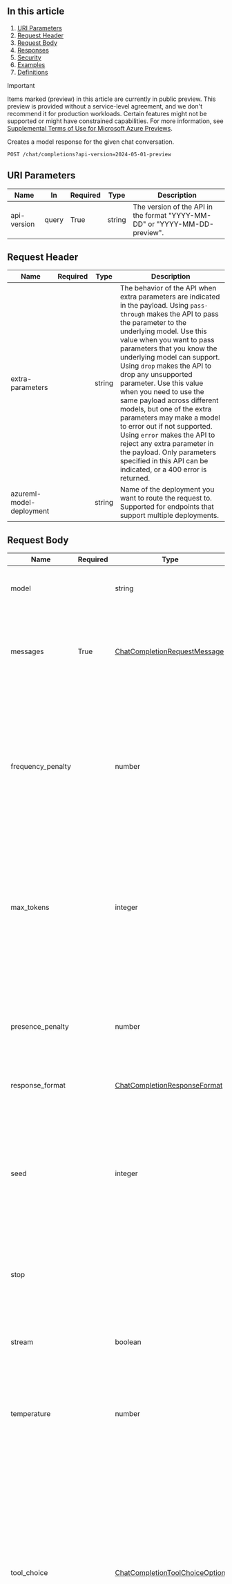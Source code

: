 ## In this article

1. [URI Parameters](#uri-parameters)
2. [Request Header](#request-header)
3. [Request Body](#request-body)
4. [Responses](#responses)
5. [Security](#security)
6. [Examples](#examples)
7. [Definitions](#definitions)

Important

Items marked (preview) in this article are currently in public preview. This preview is provided without a service-level agreement, and we don't recommend it for production workloads. Certain features might not be supported or might have constrained capabilities. For more information, see [Supplemental Terms of Use for Microsoft Azure Previews](https://azure.microsoft.com/support/legal/preview-supplemental-terms/).

Creates a model response for the given chat conversation.

```
POST /chat/completions?api-version=2024-05-01-preview
```

[](#uri-parameters)

## URI Parameters

|Name|In|Required|Type|Description|
|---|---|---|---|---|
|api-version|query|True|string|The version of the API in the format "YYYY-MM-DD" or "YYYY-MM-DD-preview".|

[](#request-header)

## Request Header

|Name|Required|Type|Description|
|---|---|---|---|
|extra-parameters||string|The behavior of the API when extra parameters are indicated in the payload. Using `pass-through` makes the API to pass the parameter to the underlying model. Use this value when you want to pass parameters that you know the underlying model can support. Using `drop` makes the API to drop any unsupported parameter. Use this value when you need to use the same payload across different models, but one of the extra parameters may make a model to error out if not supported. Using `error` makes the API to reject any extra parameter in the payload. Only parameters specified in this API can be indicated, or a 400 error is returned.|
|azureml-model-deployment||string|Name of the deployment you want to route the request to. Supported for endpoints that support multiple deployments.|

[](#request-body)

## Request Body

|Name|Required|Type|Description|
|---|---|---|---|
|model||string|The model name. This parameter is ignored if the endpoint serves only one model.|
|messages|True|[ChatCompletionRequestMessage](#chatcompletionrequestmessage)|A list of messages comprising the conversation so far. Returns a 422 error if at least some of the messages can't be understood by the model.|
|frequency_penalty||number|Helps prevent word repetitions by reducing the chance of a word being selected if it has already been used. The higher the frequency penalty, the less likely the model is to repeat the same words in its output. Return a 422 error if value or parameter is not supported by model.|
|max_tokens||integer|The maximum number of tokens that can be generated in the chat completion.<br><br>The total length of input tokens and generated tokens is limited by the model's context length. Passing null causes the model to use its max context length.|
|presence_penalty||number|Helps prevent the same topics from being repeated by penalizing a word if it exists in the completion already, even just once. Return a 422 error if value or parameter is not supported by model.|
|response_format||[ChatCompletionResponseFormat](#chatcompletionresponseformat)||
|seed||integer|If specified, our system will make a best effort to sample deterministically, such that repeated requests with the same `seed` and parameters should return the same result. Determinism is not guaranteed, and you should refer to the `system_fingerprint` response parameter to monitor changes in the backend.|
|stop|||Sequences where the API will stop generating further tokens.|
|stream||boolean|If set, partial message deltas will be sent. Tokens will be sent as data-only [server-sent events](https://developer.mozilla.org/en-US/docs/Web/API/Server-sent_events/Using_server-sent_events#Event_stream_format) as they become available, with the stream terminated by a `data: [DONE]` message.|
|temperature||number|Non-negative number. Return 422 if value is unsupported by model.|
|tool_choice||[ChatCompletionToolChoiceOption](#chatcompletiontoolchoiceoption)|Controls which (if any) function is called by the model. `none` means the model will not call a function and instead generates a message. `auto` means the model can pick between generating a message or calling a function. Specifying a particular function via `{"type": "function", "function": {"name": "my_function"}}` forces the model to call that function.<br><br>`none` is the default when no functions are present. `auto` is the default if functions are present. Returns a 422 error if the tool is not supported by the model.|
|tools||[ChatCompletionTool](#chatcompletiontool)[]|A list of tools the model may call. Currently, only functions are supported as a tool. Use this to provide a list of functions the model may generate JSON inputs for. Returns a 422 error if the tool is not supported by the model.|
|top_p||number|An alternative to sampling with temperature, called nucleus sampling, where the model considers the results of the tokens with top_p probability mass. So 0.1 means only the tokens comprising the top 10% probability mass are considered.<br><br>We generally recommend altering this or `temperature` but not both.|

[](#responses)

## Responses

|Name|Type|Description|
|---|---|---|
|200 OK|[CreateChatCompletionResponse](#createchatcompletionresponse)|OK|
|401 Unauthorized|[UnauthorizedError](#unauthorizederror)|Access token is missing or invalid<br><br>Headers<br><br>x-ms-error-code: string|
|404 Not Found|[NotFoundError](#notfounderror)|Modality not supported by the model. Check the documentation of the model to see which routes are available.<br><br>Headers<br><br>x-ms-error-code: string|
|422 Unprocessable Entity|[UnprocessableContentError](#unprocessablecontenterror)|The request contains unprocessable content<br><br>Headers<br><br>x-ms-error-code: string|
|429 Too Many Requests|[TooManyRequestsError](#toomanyrequestserror)|You have hit your assigned rate limit and your request need to be paced.<br><br>Headers<br><br>x-ms-error-code: string|
|Other Status Codes|[ContentFilterError](#contentfiltererror)|Bad request<br><br>Headers<br><br>x-ms-error-code: string|

[](#security)

## Security

[](#authorization)

### Authorization

The token with the `Bearer:` prefix, e.g. `Bearer abcde12345`

**Type**: apiKey  
**In**: header

[](#aadtoken)

### AADToken

Azure Active Directory OAuth2 authentication

Type: oauth2  
Flow: application  
Token URL: [https://login.microsoftonline.com/common/oauth2/v2.0/token](https://login.microsoftonline.com/common/oauth2/v2.0/token)

[](#examples)

## Examples

[](#creates-a-model-response-for-the-given-chat-conversation)

### Creates a model response for the given chat conversation

[](#sample-request)

#### Sample Request

```
POST /chat/completions?api-version=2024-04-01-preview

{
  "messages": [
    {
      "role": "system",
      "content": "You are a helpful assistant"
    },
    {
      "role": "user",
      "content": "Explain Riemann's conjecture"
    },
    {
      "role": "assistant",
      "content": "The Riemann Conjecture is a deep mathematical conjecture around prime numbers and how they can be predicted. It was first published in Riemann's groundbreaking 1859 paper. The conjecture states that the Riemann zeta function has its zeros only at the negative even integers and complex numbers with real part 1/21. Many consider it to be the most important unsolved problem in pure mathematics. The Riemann hypothesis is a way to predict the probability that numbers in a certain range are prime that was also devised by German mathematician Bernhard Riemann in 18594."
    },
    {
      "role": "user",
      "content": "Ist it proved?"
    }
  ],
  "frequency_penalty": 0,
  "presence_penalty": 0,
  "max_tokens": 256,
  "seed": 42,
  "stop": "<|endoftext|>",
  "stream": false,
  "temperature": 0,
  "top_p": 1,
  "response_format": { "type": "text" }
}
```

[](#sample-response)

#### Sample Response

Status code: 200

```
{
  "id": "1234567890",
  "model": "llama2-70b-chat",
  "choices": [
    {
      "index": 0,
      "finish_reason": "stop",
      "message": {
        "role": "assistant",
        "content": "No, it has never been proved"
      }
    }
  ],
  "created": 1234567890,
  "object": "chat.completion",
  "usage": {
    "prompt_tokens": 205,
    "completion_tokens": 5,
    "total_tokens": 210
  }
}
```

[](#definitions)

## Definitions

|Name|Description|
|---|---|
|[ChatCompletionRequestMessage](#chatcompletionrequestmessage)||
|[ChatCompletionMessageContentPart](#chatcompletionmessagecontentpart)||
|[ChatCompletionMessageContentPartType](#chatcompletionmessagecontentparttype)||
|[ChatCompletionToolChoiceOption](#chatcompletiontoolchoiceoption)|Controls which (if any) function is called by the model. `none` means the model will not call a function and instead generates a message. `auto` means the model can pick between generating a message or calling a function. Specifying a particular function via `{"type": "function", "function": {"name": "my_function"}}` forces the model to call that function.<br><br>`none` is the default when no functions are present. `auto` is the default if functions are present. Returns a 422 error if the tool is not supported by the model.|
|[ChatCompletionFinishReason](#chatcompletionfinishreason)|The reason the model stopped generating tokens. This will be `stop` if the model hit a natural stop point or a provided stop sequence, `length` if the maximum number of tokens specified in the request was reached, `content_filter` if content was omitted due to a flag from our content filters, `tool_calls` if the model called a tool.|
|[ChatCompletionMessageToolCall](#chatcompletionmessagetoolcall)||
|[ChatCompletionObject](#chatcompletionobject)|The object type, which is always `chat.completion`.|
|[ChatCompletionResponseFormat](#chatcompletionresponseformat)|The response format for the model response. Setting to `json_object` enables JSON mode, which guarantees the message the model generates is valid JSON. When using JSON mode, you **must** also instruct the model to produce JSON yourself via a system or user message. Also note that the message content may be partially cut off if `finish_reason="length"`, which indicates the generation exceeded `max_tokens` or the conversation exceeded the max context length.|
|[ChatCompletionResponseFormatType](#chatcompletionresponseformattype)|The response format type.|
|[ChatCompletionResponseMessage](#chatcompletionresponsemessage)|A chat completion message generated by the model.|
|[ChatCompletionTool](#chatcompletiontool)||
|[ChatMessageRole](#chatmessagerole)|The role of the author of this message.|
|[Choices](#choices)|A list of chat completion choices.|
|[CompletionUsage](#completionusage)|Usage statistics for the completion request.|
|[ContentFilterError](#contentfiltererror)|The API call fails when the prompt triggers a content filter as configured. Modify the prompt and try again.|
|[CreateChatCompletionRequest](#createchatcompletionrequest)||
|[CreateChatCompletionResponse](#createchatcompletionresponse)|Represents a chat completion response returned by model, based on the provided input.|
|[Detail](#detail)|Details for the [UnprocessableContentError](#unprocessablecontenterror) error.|
|[Function](#function)|The function that the model called.|
|[FunctionObject](#functionobject)|Definition of a function the model has access to.|
|[ImageDetail](#imagedetail)|Specifies the detail level of the image.|
|[NotFoundError](#notfounderror)|The route is not valid for the deployed model.|
|[ToolType](#tooltype)|The type of the tool. Currently, only `function` is supported.|
|[TooManyRequestsError](#toomanyrequestserror)|You have hit your assigned rate limit and your requests need to be paced.|
|[UnauthorizedError](#unauthorizederror)|Authentication is missing or invalid.|
|[UnprocessableContentError](#unprocessablecontenterror)|The request contains unprocessable content. The error is returned when the payload indicated is valid according to this specification. However, some of the instructions indicated in the payload are not supported by the underlying model. Use the `details` section to understand the offending parameter.|

[](#chatcompletionfinishreason)

### ChatCompletionFinishReason

The reason the model stopped generating tokens. This will be `stop` if the model hit a natural stop point or a provided stop sequence, `length` if the maximum number of tokens specified in the request was reached, `content_filter` if content was omitted due to a flag from our content filters, `tool_calls` if the model called a tool.

|Name|Type|Description|
|---|---|---|
|content_filter|string||
|length|string||
|stop|string||
|tool_calls|string||

[](#chatcompletionmessagetoolcall)

### ChatCompletionMessageToolCall

|Name|Type|Description|
|---|---|---|
|function|[Function](#function)|The function that the model called.|
|ID|string|The ID of the tool call.|
|type|[ToolType](#tooltype)|The type of the tool. Currently, only `function` is supported.|

[](#chatcompletionobject)

### ChatCompletionObject

The object type, which is always `chat.completion`.

|Name|Type|Description|
|---|---|---|
|chat.completion|string||

[](#chatcompletionresponseformat)

### ChatCompletionResponseFormat

The response format for the model response. Setting to `json_object` enables JSON mode, which guarantees the message the model generates is valid JSON. When using JSON mode, you **must** also instruct the model to produce JSON yourself via a system or user message. Also note that the message content may be partially cut off if `finish_reason="length"`, which indicates the generation exceeded `max_tokens` or the conversation exceeded the max context length.

|Name|Type|Description|
|---|---|---|
|type|[ChatCompletionResponseFormatType](#chatcompletionresponseformattype)|The response format type.|

[](#chatcompletionresponseformattype)

### ChatCompletionResponseFormatType

The response format type.

|Name|Type|Description|
|---|---|---|
|json_object|string||
|text|string||

[](#chatcompletionresponsemessage)

### ChatCompletionResponseMessage

A chat completion message generated by the model.

|Name|Type|Description|
|---|---|---|
|content|string|The contents of the message.|
|role|[ChatMessageRole](#chatmessagerole)|The role of the author of this message.|
|tool_calls|[ChatCompletionMessageToolCall](#chatcompletionmessagetoolcall)[]|The tool calls generated by the model, such as function calls.|

[](#chatcompletiontool)

### ChatCompletionTool

|Name|Type|Description|
|---|---|---|
|function|[FunctionObject](#functionobject)||
|type|[ToolType](#tooltype)|The type of the tool. Currently, only `function` is supported.|

[](#chatmessagerole)

### ChatMessageRole

The role of the author of this message.

|Name|Type|Description|
|---|---|---|
|assistant|string||
|system|string||
|tool|string||
|user|string||

[](#choices)

### Choices

A list of chat completion choices. Can be more than one if `n` is greater than 1.

|Name|Type|Description|
|---|---|---|
|finish_reason|[ChatCompletionFinishReason](#chatcompletionfinishreason)|The reason the model stopped generating tokens. This will be `stop` if the model hit a natural stop point or a provided stop sequence, `length` if the maximum number of tokens specified in the request was reached, `content_filter` if content was omitted due to a flag from our content filters, `tool_calls` if the model called a tool.|
|index|integer|The index of the choice in the list of choices.|
|message|[ChatCompletionResponseMessage](#chatcompletionresponsemessage)|A chat completion message generated by the model.|

[](#completionusage)

### CompletionUsage

Usage statistics for the completion request.

|Name|Type|Description|
|---|---|---|
|completion_tokens|integer|Number of tokens in the generated completion.|
|prompt_tokens|integer|Number of tokens in the prompt.|
|total_tokens|integer|Total number of tokens used in the request (prompt + completion).|

[](#contentfiltererror)

### ContentFilterError

The API call fails when the prompt triggers a content filter as configured. Modify the prompt and try again.

|Name|Type|Description|
|---|---|---|
|code|string|The error code.|
|error|string|The error description.|
|message|string|The error message.|
|param|string|The parameter that triggered the content filter.|
|status|integer|The HTTP status code.|

[](#createchatcompletionrequest)

### CreateChatCompletionRequest

|Name|Type|Default Value|Description|
|---|---|---|---|
|frequency_penalty|number|0|Helps prevent word repetitions by reducing the chance of a word being selected if it has already been used. The higher the frequency penalty, the less likely the model is to repeat the same words in its output. Return a 422 error if value or parameter is not supported by model.|
|max_tokens|integer||The maximum number of tokens that can be generated in the chat completion.<br><br>The total length of input tokens and generated tokens is limited by the model's context length. Passing null causes the model to use its max context length.|
|messages|ChatCompletionRequestMessage[]||A list of messages comprising the conversation so far. Returns a 422 error if at least some of the messages can't be understood by the model.|
|presence_penalty|number|0|Helps prevent the same topics from being repeated by penalizing a word if it exists in the completion already, even just once. Return a 422 error if value or parameter is not supported by model.|
|response_format|[ChatCompletionResponseFormat](#chatcompletionresponseformat)|text||
|seed|integer||If specified, our system will make a best effort to sample deterministically, such that repeated requests with the same `seed` and parameters should return the same result. Determinism is not guaranteed, and you should refer to the `system_fingerprint` response parameter to monitor changes in the backend.|
|stop|||Sequences where the API will stop generating further tokens.|
|stream|boolean|False|If set, partial message deltas will be sent. Tokens will be sent as data-only [server-sent events](https://developer.mozilla.org/en-US/docs/Web/API/Server-sent_events/Using_server-sent_events#Event_stream_format) as they become available, with the stream terminated by a `data: [DONE]` message.|
|temperature|number|1|Non-negative number. Return 422 if value is unsupported by model.|
|tool_choice|[ChatCompletionToolChoiceOption](#chatcompletiontoolchoiceoption)||Controls which (if any) function is called by the model. `none` means the model will not call a function and instead generates a message. `auto` means the model can pick between generating a message or calling a function. Specifying a particular function via `{"type": "function", "function": {"name": "my_function"}}` forces the model to call that function.<br><br>`none` is the default when no functions are present. `auto` is the default if functions are present. Returns a 422 error if the tool is not supported by the model.|
|tools|[ChatCompletionTool](#chatcompletiontool)[]||A list of tools the model may call. Currently, only functions are supported as a tool. Use this to provide a list of functions the model may generate JSON inputs for. Returns a 422 error if the tool is not supported by the model.|
|top_p|number|1|An alternative to sampling with temperature, called nucleus sampling, where the model considers the results of the tokens with top_p probability mass. So 0.1 means only the tokens comprising the top 10% probability mass are considered.<br><br>We generally recommend altering this or `temperature` but not both.|

[](#chatcompletionrequestmessage)

### ChatCompletionRequestMessage

|Name|Type|Description|
|---|---|---|
|content|string or [ChatCompletionMessageContentPart](#chatcompletionmessagecontentpart)[]|The contents of the message.|
|role|[ChatMessageRole](#chatmessagerole)|The role of the author of this message.|
|tool_calls|[ChatCompletionMessageToolCall](#chatcompletionmessagetoolcall)[]|The tool calls generated by the model, such as function calls.|

[](#chatcompletionmessagecontentpart)

### ChatCompletionMessageContentPart

|Name|Type|Description|
|---|---|---|
|content|string|Either a URL of the image or the base64 encoded image data.|
|detail|[ImageDetail](#imagedetail)|Specifies the detail level of the image.|
|type|[ChatCompletionMessageContentPartType](#chatcompletionmessagecontentparttype)|The type of the content part.|

[](#chatcompletionmessagecontentparttype)

### ChatCompletionMessageContentPartType

|Name|Type|Description|
|---|---|---|
|text|string||
|image|string||
|image_url|string||

[](#chatcompletiontoolchoiceoption)

### ChatCompletionToolChoiceOption

Controls which (if any) tool is called by the model.

|Name|Type|Description|
|---|---|---|
|none|string|The model will not call any tool and instead generates a message.|
|auto|string|The model can pick between generating a message or calling one or more tools.|
|required|string|The model must call one or more tools.|
||string|Specifying a particular tool via `{"type": "function", "function": {"name": "my_function"}}` forces the model to call that tool.|

[](#imagedetail)

### ImageDetail

Specifies the detail level of the image.

|Name|Type|Description|
|---|---|---|
|auto|string||
|low|string||
|high|string||

[](#createchatcompletionresponse)

### CreateChatCompletionResponse

Represents a chat completion response returned by model, based on the provided input.

|Name|Type|Description|
|---|---|---|
|choices|[Choices](#choices)[]|A list of chat completion choices. Can be more than one if `n` is greater than 1.|
|created|integer|The Unix timestamp (in seconds) of when the chat completion was created.|
|ID|string|A unique identifier for the chat completion.|
|model|string|The model used for the chat completion.|
|object|[ChatCompletionObject](#chatcompletionobject)|The object type, which is always `chat.completion`.|
|system_fingerprint|string|This fingerprint represents the backend configuration that the model runs with.<br><br>Can be used in conjunction with the `seed` request parameter to understand when backend changes have been made that might impact determinism.|
|usage|[CompletionUsage](#completionusage)|Usage statistics for the completion request.|

[](#detail)

### Detail

Details for the [UnprocessableContentError](#unprocessablecontenterror) error.

|Name|Type|Description|
|---|---|---|
|loc|string[]|The parameter causing the issue|
|value|string|The value passed to the parameter causing issues.|

[](#function)

### Function

The function that the model called.

|Name|Type|Description|
|---|---|---|
|arguments|string|The arguments to call the function with, as generated by the model in JSON format. Note that the model does not always generate valid JSON, and may generate incorrect parameters not defined by your function schema. Validate the arguments in your code before calling your function.|
|name|string|The name of the function to call.|

[](#functionobject)

### FunctionObject

Definition of a function the model has access to.

|Name|Type|Description|
|---|---|---|
|description|string|A description of what the function does, used by the model to choose when and how to call the function.|
|name|string|The name of the function to be called. Must be a-z, A-Z, 0-9, or contain underscores and dashes, with a maximum length of 64.|
|parameters|object|The parameters the functions accepts, described as a JSON Schema object. Omitting `parameters` defines a function with an empty parameter list.|

[](#notfounderror)

### NotFoundError

|Name|Type|Description|
|---|---|---|
|error|string|The error description.|
|message|string|The error message.|
|status|integer|The HTTP status code.|

[](#tooltype)

### ToolType

The type of the tool. Currently, only `function` is supported.

|Name|Type|Description|
|---|---|---|
|function|string||

[](#toomanyrequestserror)

### TooManyRequestsError

|Name|Type|Description|
|---|---|---|
|error|string|The error description.|
|message|string|The error message.|
|status|integer|The HTTP status code.|

[](#unauthorizederror)

### UnauthorizedError

|Name|Type|Description|
|---|---|---|
|error|string|The error description.|
|message|string|The error message.|
|status|integer|The HTTP status code.|

[](#unprocessablecontenterror)

### UnprocessableContentError

The request contains unprocessable content. The error is returned when the payload indicated is valid according to this specification. However, some of the instructions indicated in the payload are not supported by the underlying model. Use the `details` section to understand the offending parameter.

|Name|Type|Description|
|---|---|---|
|code|string|The error code.|
|detail|[Detail](#detail)||
|error|string|The error description.|
|message|string|The error message.|
|status|integer|The HTTP status code.|

---

## Feedback

## Additional resources

---

Training

---

Documentation

- [How to use the Azure AI model inference endpoint to consume models - Azure AI Foundry](https://learn.microsoft.com/en-us/azure/ai-foundry/model-inference/how-to/inference?source=recommendations)
    
    Learn how to use the Azure AI model inference endpoint to consume models
    
- [How to use chat completions with Azure AI model inference - Azure AI Foundry](https://learn.microsoft.com/en-us/azure/ai-foundry/model-inference/how-to/use-chat-completions?source=recommendations)
    
    Learn how to generate chat completions with Azure AI model inference
    
- [Azure AI Model Inference Get Info - Azure AI Foundry](https://learn.microsoft.com/en-us/azure/ai-foundry/model-inference/reference/reference-model-inference-info?source=recommendations)
    
    Reference for Azure AI Model Inference Get Info API
    
- [Azure AI Model Inference API - Azure AI Foundry](https://learn.microsoft.com/en-us/azure/ai-foundry/model-inference/reference/reference-model-inference-api?source=recommendations)
    
    Learn about how to use the Azure AI Model Inference API
    
- [Model inference endpoint in Azure AI services - Azure AI Foundry](https://learn.microsoft.com/en-us/azure/ai-foundry/model-inference/concepts/endpoints?source=recommendations)
    
    Learn about the model inference endpoint in Azure AI services
    
- [Azure AI Model Inference Embeddings API - Azure AI Foundry](https://learn.microsoft.com/en-us/azure/ai-foundry/model-inference/reference/reference-model-inference-embeddings?source=recommendations)
    
    Reference for Azure AI Model Inference Embeddings API
    
- [Models available in Azure AI model inference - Azure AI Foundry](https://learn.microsoft.com/en-us/azure/ai-foundry/model-inference/concepts/models?source=recommendations)
    
    Explore the models available via the Azure AI model inference and their capabilities.
    
- [What is Azure AI model inference? - Azure AI Foundry](https://learn.microsoft.com/en-us/azure/ai-foundry/model-inference/overview?source=recommendations)
    
    Apply advanced language models to variety of use cases with Azure AI model inference.
    

### In this article